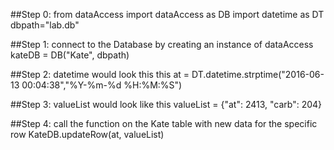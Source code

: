 ##Step 0:
from dataAccess import dataAccess as DB
import datetime as DT
dbpath="lab.db"

##Step 1: connect to the Database by creating an instance of dataAccess
kateDB = DB("Kate", dbpath)

##Step 2: datetime would look this this
at = DT.datetime.strptime("2016-06-13 00:04:38","%Y-%m-%d %H:%M:%S")

##Step 3: valueList would look like this
valueList = {"at": 2413, "carb": 204}

##Step 4: call the function on the Kate table with new data for the specific row
KateDB.updateRow(at, valueList)
